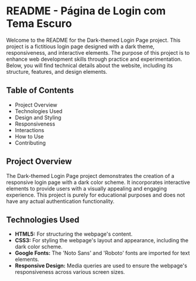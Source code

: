 # README - Página de Login com Tema Escuro
Welcome to the README for the Dark-themed Login Page project. This project is a fictitious login page designed with a dark theme, responsiveness, and interactive elements. The purpose of this project is to enhance web development skills through practice and experimentation. Below, you will find technical details about the website, including its structure, features, and design elements.

## Table of Contents
* Project Overview
* Technologies Used
* Design and Styling
* Responsiveness
* Interactions
* How to Use
* Contributing

## Project Overview
The Dark-themed Login Page project demonstrates the creation of a responsive login page with a dark color scheme. It incorporates interactive elements to provide users with a visually appealing and engaging experience. This project is purely for educational purposes and does not have any actual authentication functionality.

## Technologies Used
* **HTML5:** For structuring the webpage's content.
* **CSS3:** For styling the webpage's layout and appearance, including the dark color scheme.
* **Google Fonts:** The 'Noto Sans' and 'Roboto' fonts are imported for text elements.
* **Responsive Design:** Media queries are used to ensure the webpage's responsiveness across various screen sizes.


